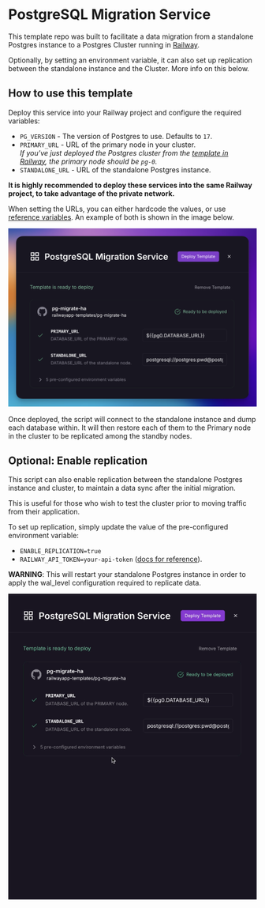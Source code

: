 # PostgreSQL Migration Service

This template repo was built to facilitate a data migration from a standalone Postgres instance to a Postgres Cluster running in [Railway](https://docs.railway.app/).

Optionally, by setting an environment variable, it can also set up replication between the standalone instance and the Cluster.  More info on this below.

## How to use this template

Deploy this service into your Railway project and configure the required variables:

- `PG_VERSION` - The version of Postgres to use. Defaults to `17`.  
- `PRIMARY_URL` - URL of the primary node in your cluster.  
*If you've just deployed the Postgres cluster from the [template in Railway](https://railway.app/template/ha-postgres), the primary node should be `pg-0`.*
- `STANDALONE_URL` - URL of the standalone Postgres instance.

**It is highly recommended to deploy these services into the same Railway project, to take advantage of the private network.**

When setting the URLs, you can either hardcode the values, or use [reference variables](https://docs.railway.app/guides/variables#reference-variables).  An example of both is shown in the image below.

![screenshot](/images/variables.png)

Once deployed, the script will connect to the standalone instance and dump each database within.  It will then restore each of them to the Primary node in the cluster to be replicated among the standby nodes.

## Optional: Enable replication

This script can also enable replication between the standalone Postgres instance and cluster, to maintain a data sync after the initial migration.

This is useful for those who wish to test the cluster prior to moving traffic from their application.

To set up replication, simply update the value of the pre-configured environment variable:
- `ENABLE_REPLICATION=true`
- `RAILWAY_API_TOKEN=your-api-token` ([docs for reference](https://docs.railway.app/reference/public-api#authentication)).

**WARNING**: This will restart your standalone Postgres instance in order to apply the wal_level configuration required to replicate data.

![gif](/images/replication.gif)
